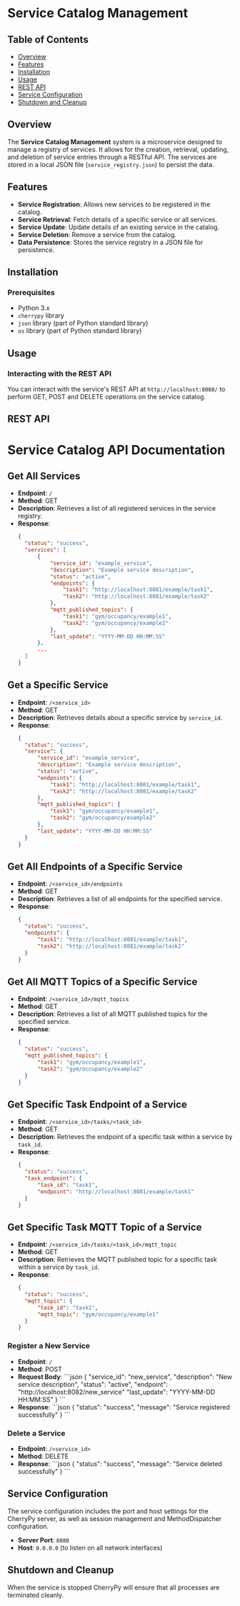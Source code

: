 # Service Catalog Management

## Table of Contents
- [Overview](#overview)
- [Features](#features)
- [Installation](#installation)
- [Usage](#usage)
- [REST API](#rest-api)
- [Service Configuration](#service-configuration)
- [Shutdown and Cleanup](#shutdown-and-cleanup)

## Overview
The **Service Catalog Management** system is a microservice designed to manage a registry of services. It allows for the creation, retrieval, updating, and deletion of service entries through a RESTful API. The services are stored in a local JSON file (`service_registry.json`) to persist the data.

## Features
- **Service Registration**: Allows new services to be registered in the catalog.
- **Service Retrieval**: Fetch details of a specific service or all services.
- **Service Update**: Update details of an existing service in the catalog.
- **Service Deletion**: Remove a service from the catalog.
- **Data Persistence**: Stores the service registry in a JSON file for persistence.

## Installation

### Prerequisites
- Python 3.x
- `cherrypy` library
- `json` library (part of Python standard library)
- `os` library (part of Python standard library)

## Usage

### Interacting with the REST API
You can interact with the service's REST API at `http://localhost:8080/` to perform GET, POST and DELETE operations on the service catalog.

## REST API

# Service Catalog API Documentation

## Get All Services
- **Endpoint**: `/`
- **Method**: GET
- **Description**: Retrieves a list of all registered services in the service registry.
- **Response**:
    ```json
    {
      "status": "success",
      "services": [
          {
              "service_id": "example_service",
              "description": "Example service description",
              "status": "active",
              "endpoints": {
                  "task1": "http://localhost:8081/example/task1",
                  "task2": "http://localhost:8081/example/task2"
              },
              "mqtt_published_topics": {
                  "task1": "gym/occupancy/example1",
                  "task2": "gym/occupancy/example2"
              },
              "last_update": "YYYY-MM-DD HH:MM:SS"
          },
          ...
      ]
    }
    ```

## Get a Specific Service
- **Endpoint**: `/<service_id>`
- **Method**: GET
- **Description**: Retrieves details about a specific service by `service_id`.
- **Response**:
    ```json
    {
      "status": "success",
      "service": {
          "service_id": "example_service",
          "description": "Example service description",
          "status": "active",
          "endpoints": {
              "task1": "http://localhost:8081/example/task1",
              "task2": "http://localhost:8081/example/task2"
          },
          "mqtt_published_topics": {
              "task1": "gym/occupancy/example1",
              "task2": "gym/occupancy/example2"
          },
          "last_update": "YYYY-MM-DD HH:MM:SS"
      }
    }
    ```

## Get All Endpoints of a Specific Service
- **Endpoint**: `/<service_id>/endpoints`
- **Method**: GET
- **Description**: Retrieves a list of all endpoints for the specified service.
- **Response**:
    ```json
    {
      "status": "success",
      "endpoints": {
          "task1": "http://localhost:8081/example/task1",
          "task2": "http://localhost:8081/example/task2"
      }
    }
    ```

## Get All MQTT Topics of a Specific Service
- **Endpoint**: `/<service_id>/mqtt_topics`
- **Method**: GET
- **Description**: Retrieves a list of all MQTT published topics for the specified service.
- **Response**:
    ```json
    {
      "status": "success",
      "mqtt_published_topics": {
          "task1": "gym/occupancy/example1",
          "task2": "gym/occupancy/example2"
      }
    }
    ```

## Get Specific Task Endpoint of a Service
- **Endpoint**: `/<service_id>/tasks/<task_id>`
- **Method**: GET
- **Description**: Retrieves the endpoint of a specific task within a service by `task_id`.
- **Response**:
    ```json
    {
      "status": "success",
      "task_endpoint": {
          "task_id": "task1",
          "endpoint": "http://localhost:8081/example/task1"
      }
    }
    ```

## Get Specific Task MQTT Topic of a Service
- **Endpoint**: `/<service_id>/tasks/<task_id>/mqtt_topic`
- **Method**: GET
- **Description**: Retrieves the MQTT published topic for a specific task within a service by `task_id`.
- **Response**:
    ```json
    {
      "status": "success",
      "mqtt_topic": {
          "task_id": "task1",
          "mqtt_topic": "gym/occupancy/example1"
      }
    }
    ```


### Register a New Service
- **Endpoint**: `/`
- **Method**: POST
- **Request Body**:
  \```json
  {
    "service_id": "new_service",
    "description": "New service description",
    "status": "active",
    "endpoint": "http://localhost:8082/new_service"
    "last_update": "YYYY-MM-DD HH:MM:SS"
  }
  \```
- **Response**:
  \```json
  {
    "status": "success",
    "message": "Service registered successfully"
  }
  \```

### Delete a Service
- **Endpoint**: `/<service_id>`
- **Method**: DELETE
- **Response**:
  \```json
  {
    "status": "success",
    "message": "Service deleted successfully"
  }
  \```

## Service Configuration
The service configuration includes the port and host settings for the CherryPy server, as well as session management and MethodDispatcher configuration.

- **Server Port**: `8080`
- **Host**: `0.0.0.0` (to listen on all network interfaces)

## Shutdown and Cleanup
When the service is stopped CherryPy will ensure that all processes are terminated cleanly.

